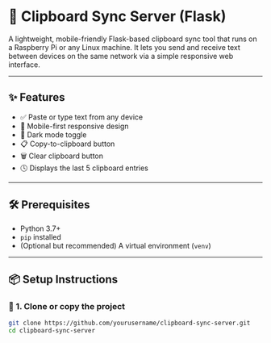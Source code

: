 # 📲 Clipboard Sync Server (Flask)

A lightweight, mobile-friendly Flask-based clipboard sync tool that runs on a Raspberry Pi or any Linux machine. It lets you send and receive text between devices on the same network via a simple responsive web interface.

---

## ✨ Features

- ✅ Paste or type text from any device
- 📱 Mobile-first responsive design
- 🌙 Dark mode toggle
- 📋 Copy-to-clipboard button
- 🗑 Clear clipboard button
- 🕓 Displays the last 5 clipboard entries

---

## 🛠 Prerequisites

- Python 3.7+
- `pip` installed
- (Optional but recommended) A virtual environment (`venv`)

---

## 📦 Setup Instructions

### 🔧 1. Clone or copy the project
```bash
git clone https://github.com/yourusername/clipboard-sync-server.git
cd clipboard-sync-server
